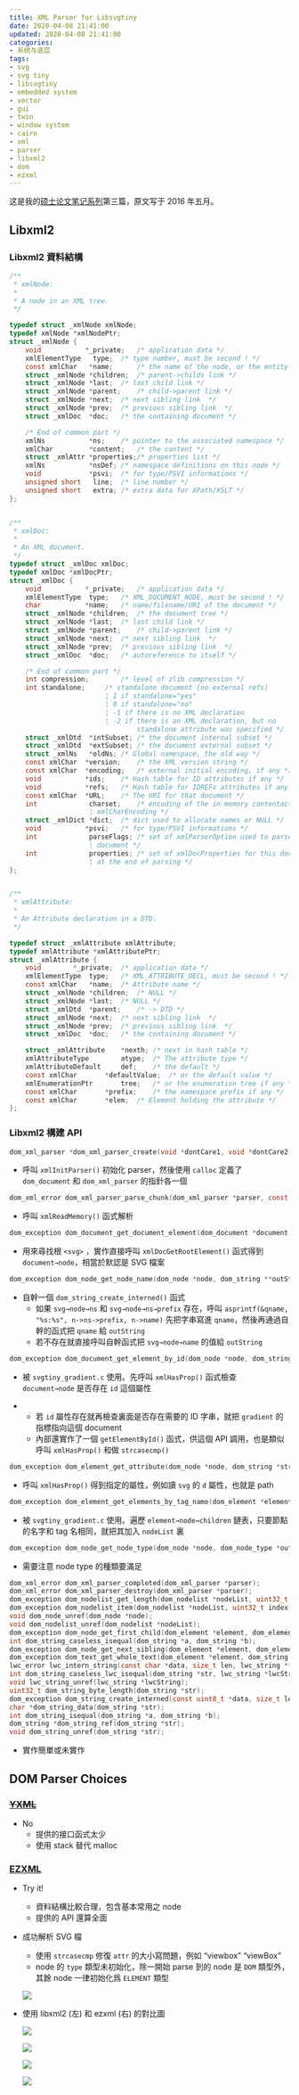 ```yaml
---
title: XML Parser for Libsvgtiny
date: 2020-04-08 21:41:00
updated: 2020-04-08 21:41:00
categories:
- 系统与底层
tags:
- svg
- svg tiny
- libsvgtiny
- embedded system
- vector
- gui
- twin
- window system
- cairo
- xml
- parser
- libxml2
- dom
- ezxml
---
```


这是我的[硕士论文笔记系列](https://blog.joouis.com/2020/evgui-design-review/)第三篇，原文写于 2016 年五月。

<!-- more -->



## Libxml2

### Libxml2 資料結構

```c
/**
 * xmlNode:
 *
 * A node in an XML tree.
 */

typedef struct _xmlNode xmlNode;
typedef xmlNode *xmlNodePtr;                                                                                                                      
struct _xmlNode {
    void           *_private;	/* application data */
    xmlElementType   type;	/* type number, must be second ! */
    const xmlChar   *name;      /* the name of the node, or the entity */
    struct _xmlNode *children;  /* parent->childs link */
    struct _xmlNode *last;	/* last child link */
    struct _xmlNode *parent;	/* child->parent link */
    struct _xmlNode *next;	/* next sibling link  */
    struct _xmlNode *prev;	/* previous sibling link  */
    struct _xmlDoc  *doc;	/* the containing document */

    /* End of common part */
    xmlNs           *ns;	/* pointer to the associated namespace */
    xmlChar         *content;	/* the content */
    struct _xmlAttr *properties;/* properties list */
    xmlNs           *nsDef;	/* namespace definitions on this node */
    void            *psvi;	/* for type/PSVI informations */
    unsigned short   line;	/* line number */
    unsigned short   extra;	/* extra data for XPath/XSLT */
};


/**
 * xmlDoc:
 *                                                                                                                                                
 * An XML document.
 */
typedef struct _xmlDoc xmlDoc;
typedef xmlDoc *xmlDocPtr;
struct _xmlDoc {
    void           *_private;	/* application data */
    xmlElementType  type;	/* XML_DOCUMENT_NODE, must be second ! */
    char           *name;	/* name/filename/URI of the document */
    struct _xmlNode *children;	/* the document tree */
    struct _xmlNode *last;	/* last child link */
    struct _xmlNode *parent;	/* child->parent link */
    struct _xmlNode *next;	/* next sibling link  */
    struct _xmlNode *prev;	/* previous sibling link  */
    struct _xmlDoc  *doc;	/* autoreference to itself */

    /* End of common part */
    int compression;		/* level of zlib compression */
    int standalone;		/* standalone document (no external refs)
                		¦ 1 if standalone="yes"
                		¦ 0 if standalone="no"
                		¦ -1 if there is no XML declaration
                		¦ -2 if there is an XML declaration, but no
                    			standalone attribute was specified */
    struct _xmlDtd  *intSubset; /* the document internal subset */
    struct _xmlDtd  *extSubset; /* the document external subset */
    struct _xmlNs   *oldNs;	/* Global namespace, the old way */
    const xmlChar  *version;	/* the XML version string */
    const xmlChar  *encoding;	/* external initial encoding, if any */
    void           *ids;	/* Hash table for ID attributes if any */
    void           *refs;	/* Hash table for IDREFs attributes if any */
    const xmlChar  *URL;	/* The URI for that document */
    int             charset;	/* encoding of the in-memory contentactually an
    				¦ xmlCharEncoding */
    struct _xmlDict *dict;	/* dict used to allocate names or NULL */
    void           *psvi;	/* for type/PSVI informations */
    int             parseFlags;	/* set of xmlParserOption used to parse the
    				¦ document */
    int             properties; /* set of xmlDocProperties for this document set
    				¦ at the end of parsing */
};


/**
 * xmlAttribute:
 *
 * An Attribute declaration in a DTD.
 */

typedef struct _xmlAttribute xmlAttribute;
typedef xmlAttribute *xmlAttributePtr;
struct _xmlAttribute {
    void		*_private;	/* application data */
    xmlElementType	type;	/* XML_ATTRIBUTE_DECL, must be second ! */
    const xmlChar	*name;	/* Attribute name */
    struct _xmlNode	*children;	/* NULL */
    struct _xmlNode	*last;	/* NULL */
    struct _xmlDtd	*parent;	/* -> DTD */
    struct _xmlNode	*next;	/* next sibling link  */
    struct _xmlNode	*prev;	/* previous sibling link  */
    struct _xmlDoc	*doc;	/* the containing document */

    struct _xmlAttribute	*nexth;	/* next in hash table */
    xmlAttributeType		atype;	/* The attribute type */
    xmlAttributeDefault		def;	/* the default */
    const xmlChar		*defaultValue;	/* or the default value */
    xmlEnumerationPtr		tree;	/* or the enumeration tree if any */
    const xmlChar		*prefix;	/* the namespace prefix if any */
    const xmlChar		*elem;	/* Element holding the attribute */
};
```

### Libxml2 構建 API

```c
dom_xml_parser *dom_xml_parser_create(void *dontCare1, void *dontCare2, MesgFuncPtr mesgFunc, void *dontCare3, dom_document **outDocument);
```

- 呼叫 `xmlInitParser()` 初始化 parser，然後使用 `calloc` 定義了 `dom_document` 和 `dom_xml_parser` 的指針各一個

```c
dom_xml_error dom_xml_parser_parse_chunk(dom_xml_parser *parser, const uint8_t *data, size_t len);
```

- 呼叫 `xmlReadMemory()` 函式解析

```c
dom_exception dom_document_get_document_element(dom_document *document, dom_element **outNode);
```

- 用來尋找根 `<svg>` ，實作直接呼叫 `xmlDocGetRootElement()` 函式得到 `document→node`，相當於默認是 SVG 檔案

```c
dom_exception dom_node_get_node_name(dom_node *node, dom_string **outString);
```

- 自幹一個 `dom_string_create_interned()` 函式
  - 如果 `svg→node→ns` 和 `svg→node→ns→prefix` 存在，呼叫 `asprintf(&qname, "%s:%s", n->ns->prefix, n->name)` 先把字串寫進 `qname`，然後再通過自幹的函式把 `qname` 給 `outString`
  - 若不存在就直接呼叫自幹函式把 `svg→node→name` 的值給 `outString`

```c
dom_exception dom_document_get_element_by_id(dom_node *node, dom_string *string, dom_element **outNode);
```

- 被 `svgtiny_gradient.c` 使用。先呼叫 `xmlHasProp()` 函式檢查 `document→node` 是否存在 `id` 這個屬性

- - 若 `id` 屬性存在就再檢查裏面是否存在需要的 ID 字串，就把 `gradient` 的指標指向這個 document
  - 內部還實作了一個 `getElementById()` 函式，供這個 API 調用，也是類似呼叫 `xmlHasProp()` 和做 `strcasecmp()`

```c
dom_exception dom_element_get_attribute(dom_node *node, dom_string *string, dom_string **outAttribute);
```

- 呼叫 `xmlHasProp()` 得到指定的屬性，例如讀 `svg` 的 `d` 屬性，也就是 path

```c
dom_exception dom_element_get_elements_by_tag_name(dom_element *element, dom_string *string, dom_nodelist **outNodeList);
```

- 被 `svgtiny_gradient.c` 使用。遍歷 `element→node→children` 鏈表，只要節點的名字和 tag 名相同，就把其加入 `nodeList` 裏

```c
dom_exception dom_node_get_node_type(dom_node *node, dom_node_type *outType);
```

- 需要注意 node type 的種類要滿足

```c
dom_xml_error dom_xml_parser_completed(dom_xml_parser *parser);
dom_xml_error dom_xml_parser_destroy(dom_xml_parser *parser);
dom_exception dom_nodelist_get_length(dom_nodelist *nodeList, uint32_t *outLen);
dom_exception dom_nodelist_item(dom_nodelist *nodeList, uint32_t index, dom_node **outItemp);
void dom_node_unref(dom_node *node);
void dom_nodelist_unref(dom_nodelist *nodeList);
dom_exception dom_node_get_first_child(dom_element *element, dom_element **outChild);
int dom_string_caseless_isequal(dom_string *a, dom_string *b);
dom_exception dom_node_get_next_sibling(dom_element *element, dom_element **outChild);
dom_exception dom_text_get_whole_text(dom_element *element, dom_string **outString);
lwc_error lwc_intern_string(const char *data, size_t len, lwc_string **outString);
int dom_string_caseless_lwc_isequal(dom_string *str, lwc_string *lwcString);
void lwc_string_unref(lwc_string *lwcString);
uint32_t dom_string_byte_length(dom_string *str);                        
dom_exception dom_string_create_interned(const uint8_t *data, size_t len, dom_string **outString);
char *dom_string_data(dom_string *str);
int dom_string_isequal(dom_string *a, dom_string *b);                    
dom_string *dom_string_ref(dom_string *str);
void dom_string_unref(dom_string *str);
```

- 實作簡單或未實作



## DOM Parser Choices

### [~~YXML~~](https://dev.yorhel.nl/yxml)

- No
  - 提供的接口函式太少
  - 使用 stack 替代 malloc

### [EZXML](https://github.com/lxfontes/ezxml)

- Try it!
  - 資料結構比較合理，包含基本常用之 node
  - 提供的 API 還算全面

- 成功解析 SVG 檔
  - 使用 `strcasecmp` 修復 `attr` 的大小寫問題，例如 “viewbox” “viewBox”
  - node 的 `type` 類型未初始化，除一開始 parse 到的 node 是 `DOM` 類型外，其餘 node 一律初始化爲 `ELEMENT` 類型

  ![](https://imxnua.bn.files.1drv.com/y4m5h5KUDF0dRdvanpRTVra33nMf4Em5Xoqp-Od2XAJf_Y1bfhjfk5fBTfvRmuwFV8HiOsOp1n56uO0M7CHF95oNeufgMXENidlY53MU07_P80y_AQoFKt9VDbkI0BQ5_qNXgKC_EEyaUS1Om-lJYcFQOqD4uaWhL7xLAwIhFrh64U4DagVVIGf2h2ch2-X1GeDSBdhom9tc55DfdQAmfu0BQ?width=1908&height=851&cropmode=none)

- 使用 libxml2 (左) 和 ezxml (右) 的對比圖

  ![](https://imxmua.bn.files.1drv.com/y4mx07uU18KkjdrT7Jrj1n7ELBos6O3OXrCY9HVNAVsOcAV8Z3ktgJ10Tg8OWRnVCSYbrL0YdaagSJj3dxjqsywhHXWHMyL7WpOKrrVghcs9sbT5xZ2M8RRUyE72XgI8WEbrWL5Q3YIC2jwZ2nkeyTYptf8hvbrhddMX-xxk9tNuKCWZj3n1Pr8P-kzIai-OvhopWtFvf1MNxL6U3Ky4hyVYw?width=1218&height=395&cropmode=none)

  ![](https://h8xeua.bn.files.1drv.com/y4mJAnzz49UoAqt6HmjwgZwToqgRWMq-SMfHrRAHntaDCzgOEXIIA2jtCCS2FQ-pGE87DSd_QmlTD_MCKzvbtUNaRo2nQpYwN-v0XqXYhVvpmdjieDqs0at6ily3G8Ek7w0YQwOmiBOM-h2AL-Hc0uEG8TTnHqahl_iUg1_bNkJ3KpqxqdA-5JfAugj1BAT0I_t2fi4v7YfnwECfQNU3c6bTQ?width=481&height=275&cropmode=none)

  ![](https://imxlua.bn.files.1drv.com/y4mDgFPvwwkVHE0SAGKfrU19u2brtadsA-Pzv5RoDBKvPGTVhG4cJ-1UyaDreqwblKvb35S6F9BhhLOt_m_cSBNi7qBlI6zUwVWCjEWiwAroDwrvYb5ii3y8XGOFLsdbBuGw8BbsOlIlBNjoI0HRQoX8gP_3UxugygYstN6Sy4bLIG2yDX5QBIaKN4OU1s0f3oFqKLFxTwnA5Rdsl5_-ouHTA?width=750&height=552&cropmode=none)

  ![](https://imxjua.bn.files.1drv.com/y4mH5176y3Kq-urCbkYRSQq3PZikoF3P6JO_zDKgCYudlBppGJgtzJMeP9-x1kQ1UP2Hmt16YSrJMPVYu2rKFgOjTxkqdVO29IZmNq3V6220rI1NFkvBX7oYAFKHtDj7OaQHrlNoMM7CujzRYpOUIMrTxPxpT4v5e1LoKTw6X5hSCMFoHPUj9MSNnaKksUqupUQxHl5gF8Z8Lzqba2o-qtqPw?width=1921&height=1038&cropmode=none)

  